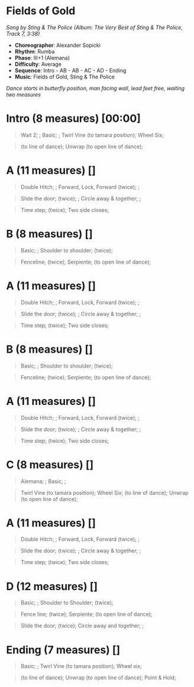 # Fields of Gold
*Song by Sting & The Police (Album: The Very Best of Sting & The Police, Track 7, 3:38)*

* **Choreographer**: Alexander Sopicki
* **Rhythm**: Rumba
* **Phase**: III+1 (Alemana)
* **Difficulty**: Average
* **Sequence**: Intro - AB - AB - AC - AD - Ending
* **Music**: Fields of Gold, Sting & The Police

*Dance starts in butterfly position, man facing wall, lead feet free, waiting two measures*

# Intro (8 measures) [00:00]

> Wait 2; ; Basic; ; Twirl Vine (to tamara position); Wheel Six;

> (to line of dance); Unwrap (to open line of dance);

# A (11 measures) []

> Double Hitch; ; Forward, Lock, Forward (twice); ;

> Slide the door; (twice); ; Circle away & together; ;

> Time step; (twice); Two side closes;

# B (8 measures) []

> Basic; ; Shoulder to shoulder; (twice);

> Fenceline; (twice); Serpiente; (to open line of dance);

# A (11 measures) []

> Double Hitch; ; Forward, Lock, Forward (twice); ;

> Slide the door; (twice); ; Circle away & together; ;

> Time step; (twice); Two side closes;

# B (8 measures) []

> Basic; ; Shoulder to shoulder; (twice);

> Fenceline; (twice); Serpiente; (to open line of dance);

# A (11 measures) []

> Double Hitch; ; Forward, Lock, Forward (twice); ;

> Slide the door; (twice); ; Circle away & together; ;

> Time step; (twice); Two side closes;

# C (8 measures) []

> Alemana; ; Basic; ;

> Twirl Vine (to tamara position); Wheel Six; (to line of dance); Unwrap (to open line of dance);

# A (11 measures) []

> Double Hitch; ; Forward, Lock, Forward (twice); ;

> Slide the door; (twice); ; Circle away & together; ;

> Time step; (twice); Two side closes;

# D (12 measures) []

> Basic; ; Shoulder to Shoulder; (twice);

> Fence line; (twice); Serpiente; (to open line of dance);

> Slide the door; (twice); Circle away and together; ;

# Ending (7 measures) []

> Basic; ; Twirl Vine (to tamara position); Wheel six;

> (to line of dance); Unwrap (to open line of dance); Point & Hold;